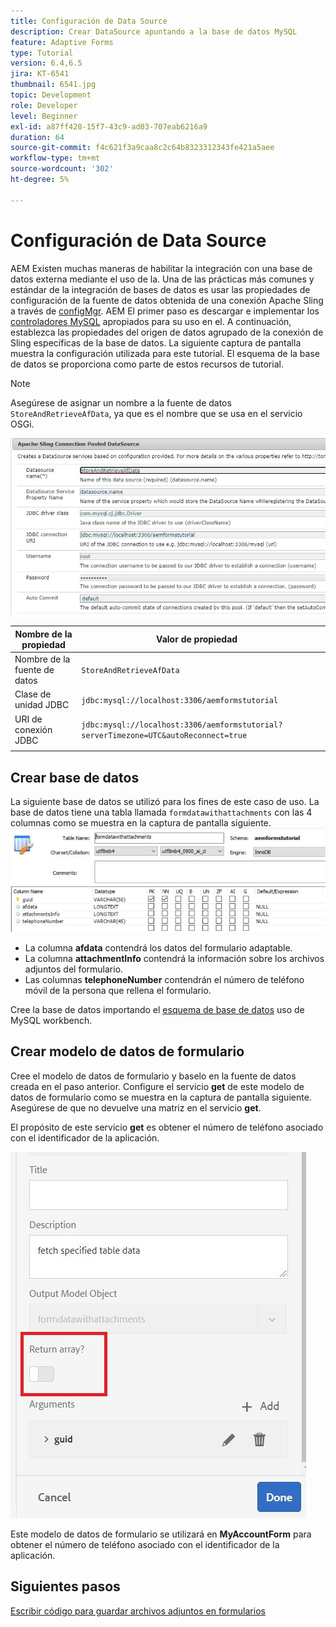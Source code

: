```yaml
---
title: Configuración de Data Source
description: Crear DataSource apuntando a la base de datos MySQL
feature: Adaptive Forms
type: Tutorial
version: 6.4,6.5
jira: KT-6541
thumbnail: 6541.jpg
topic: Development
role: Developer
level: Beginner
exl-id: a87ff428-15f7-43c9-ad03-707eab6216a9
duration: 64
source-git-commit: f4c621f3a9caa8c2c64b8323312343fe421a5aee
workflow-type: tm+mt
source-wordcount: '302'
ht-degree: 5%

---
```


# Configuración de Data Source

AEM Existen muchas maneras de habilitar la integración con una base de datos externa mediante el uso de la. Una de las prácticas más comunes y estándar de la integración de bases de datos es usar las propiedades de configuración de la fuente de datos obtenida de una conexión Apache Sling a través de [configMgr](http://localhost:4502/system/console/configMgr).
AEM El primer paso es descargar e implementar los [controladores MySQL](https://mvnrepository.com/artifact/mysql/mysql-connector-java) apropiados para su uso en el.
A continuación, establezca las propiedades del origen de datos agrupado de la conexión de Sling específicas de la base de datos. La siguiente captura de pantalla muestra la configuración utilizada para este tutorial. El esquema de la base de datos se proporciona como parte de estos recursos de tutorial.

>[!NOTE]
>Asegúrese de asignar un nombre a la fuente de datos `StoreAndRetrieveAfData`, ya que es el nombre que se usa en el servicio OSGi.


![origen de datos](assets/data-source.JPG)

| Nombre de la propiedad | Valor de propiedad |   |
|---------------------|------------------------------------------------------------------------------------|---|
| Nombre de la fuente de datos | `StoreAndRetrieveAfData` |   |
| Clase de unidad JDBC | `jdbc:mysql://localhost:3306/aemformstutorial` |   |
| URI de conexión JDBC | `jdbc:mysql://localhost:3306/aemformstutorial?serverTimezone=UTC&autoReconnect=true` |   |
|                     |                                                                                    |   |


## Crear base de datos


La siguiente base de datos se utilizó para los fines de este caso de uso. La base de datos tiene una tabla llamada `formdatawithattachments` con las 4 columnas como se muestra en la captura de pantalla siguiente.
![base de datos](assets/table-schema.JPG)

* La columna **afdata** contendrá los datos del formulario adaptable.
* La columna **attachmentInfo** contendrá la información sobre los archivos adjuntos del formulario.
* Las columnas **telephoneNumber** contendrán el número de teléfono móvil de la persona que rellena el formulario.

Cree la base de datos importando el [esquema de base de datos](assets/data-base-schema.sql)
uso de MySQL workbench.

## Crear modelo de datos de formulario

Cree el modelo de datos de formulario y baselo en la fuente de datos creada en el paso anterior.
Configure el servicio **get** de este modelo de datos de formulario como se muestra en la captura de pantalla siguiente.
Asegúrese de que no devuelve una matriz en el servicio **get**.

El propósito de este servicio **get** es obtener el número de teléfono asociado con el identificador de la aplicación.

![get-service](assets/get-service.JPG)

Este modelo de datos de formulario se utilizará en **MyAccountForm** para obtener el número de teléfono asociado con el identificador de la aplicación.

## Siguientes pasos

[Escribir código para guardar archivos adjuntos en formularios](./store-form-attachments.md)
